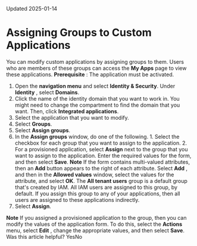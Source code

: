 Updated 2025-01-14
# Assigning Groups to Custom Applications
You can modify custom applications by assigning groups to them. Users who are members of these groups can access the **My Apps** page to view these applications.
**Prerequisite** : The application must be activated.
  1. Open the **navigation menu** and select **Identity & Security**. Under **Identity** , select **Domains**. 
  2. Click the name of the identity domain that you want to work in. You might need to change the compartment to find the domain that you want. Then, click **Integrated applications**. 
  3. Select the application that you want to modify.
  4. Select **Groups**.
  5. Select **Assign groups**.
  6. In the **Assign groups** window, do one of the following.
    1. Select the checkbox for each group that you want to assign to the application.
    2. For a provisioned application, select **Assign** next to the group that you want to assign to the application. Enter the required values for the form, and then select **Save**.
**Note**
If the form contains multi-valued attributes, then an **Add** button appears to the right of each attribute. Select **Add** , and then in the **Allowed values** window, select the values for the attribute, and select **OK**.
The **All tenant users** group is a default group that's created by IAM. All IAM users are assigned to this group, by default. If you assign this group to any of your applications, then all users are assigned to these applications indirectly.
  7. Select **Assign**.


**Note** If you assigned a provisioned application to the group, then you can modify the values of the application form. To do this, select the **Actions** menu, select **Edit** , change the appropriate values, and then select **Save**.
Was this article helpful?
YesNo

